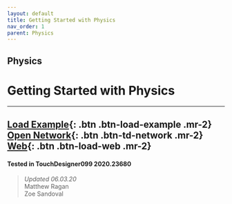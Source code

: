 ```yaml
---
layout: default
title: Getting Started with Physics
nav_order: 1
parent: Physics
---
```


## Physics
# Getting Started with Physics

*****

[Load Example](?actionable=1&action=load_tox&remotePath=){: .btn .btn-load-example .mr-2}
[Open Network](?actionable=1&action=open_floating_network){: .btn .btn-td-network .mr-2}
[Web](?actionable=1&action=open_in_browser){: .btn .btn-load-web .mr-2}
---

#### Tested in TouchDesigner099 2020.23680 
>*Updated 06.03.20*  
Matthew Ragan  
Zoe Sandoval   